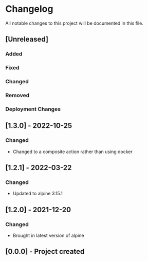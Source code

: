 ﻿# Changelog
All notable changes to this project will be documented in this file.

<!--
Please ADD ALL Changes to the UNRELEASED SECTION and not a specific release
-->

## [Unreleased]
### Added
### Fixed
### Changed
### Removed
### Deployment Changes

<!--
Releases that have at least been deployed to staging, BUT NOT necessarily released to live.  Changes should be moved from [Unreleased] into here as they are merged into the appropriate release branch
-->
## [1.3.0] - 2022-10-25
### Changed
- Changed to a composite action rather than using docker

## [1.2.1] - 2022-03-22
### Changed
- Updated to alpine 3.15.1

## [1.2.0] - 2021-12-20
### Changed
- Brought in latest version of alpine

## [0.0.0] - Project created
